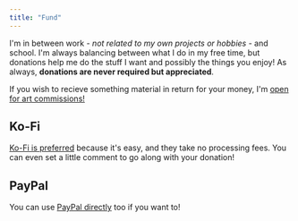 ```yaml
---
title: "Fund"
---
```


I'm in between work - _not related to my own projects or hobbies_ - and school. I'm always balancing between what I do in my
free time, but donations help me do the stuff I want and possibly the things you enjoy! As always, **donations are never required but appreciated**.

If you wish to recieve something material in return for your money, I'm [open for art commissions!](/commission)

## Ko-Fi

[Ko-Fi is preferred](https://ko-fi.com/redstrat) because it's easy, and they take no processing fees. You can even set a little comment to go
along with your donation!

## PayPal

You can use [PayPal directly](https://paypal.me/redstrate) too if you want to!
